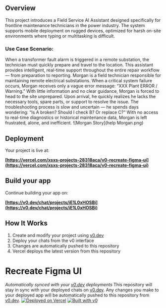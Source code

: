 ## Overview
This project introduces a Field Service AI Assistant designed specifically for frontline maintenance technicians in the power industry. The system supports mobile deployment on rugged devices, optimized for harsh on-site environments where typing or multitasking is difficult.
### Use Case Scenario:
When a transformer fault alarm is triggered in a remote substation, the technician must quickly prepare and travel to the location. This assistant provides intelligent, real-time support throughout the entire repair workflow — from preparation to reporting.
Morgan is a field technician responsible for maintaining remote electrical substations. When a critical system failure occurs, Morgan receives only a vague error message: “XXX Plant ERROR / Warning.” With little information and no clear guidance, Morgan is forced to head to the site unprepared. Upon arrival, he quickly realizes he lacks the necessary tools, spare parts, or support to resolve the issue. The troubleshooting process is slow and uncertain — he spends days wondering: “Is A broken? Should I check B? Or replace C?” With no access to real-time diagnostics or historical maintenance data, Morgan is left frustrated, alone, and inefficient.
![Morgan Story](help Morgan.png)


## Deployment

Your project is live at:

**[https://vercel.com/xsxs-projects-28318aca/v0-recreate-figma-ui](https://vercel.com/xsxs-projects-28318aca/v0-recreate-figma-ui)**

## Build your app

Continue building your app on:

**[https://v0.dev/chat/projects/iE1L0xHOSBi](https://v0.dev/chat/projects/iE1L0xHOSBi)**

## How It Works

1. Create and modify your project using [v0.dev](https://v0.dev)
2. Deploy your chats from the v0 interface
3. Changes are automatically pushed to this repository
4. Vercel deploys the latest version from this repository

 # Recreate Figma UI

*Automatically synced with your [v0.dev](https://v0.dev) deployments*
This repository will stay in sync with your deployed chats on [v0.dev](https://v0.dev).
Any changes you make to your deployed app will be automatically pushed to this repository from [v0.dev](https://v0.dev).
[![Deployed on Vercel](https://img.shields.io/badge/Deployed%20on-Vercel-black?style=for-the-badge&logo=vercel)](https://vercel.com/xsxs-projects-28318aca/v0-recreate-figma-ui)
[![Built with v0](https://img.shields.io/badge/Built%20with-v0.dev-black?style=for-the-badge)](https://v0.dev/chat/projects/iE1L0xHOSBi)
